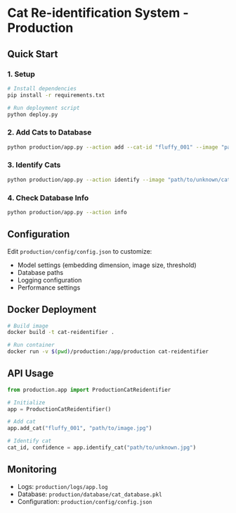 # Cat Re-identification System - Production

## Quick Start

### 1. Setup
```bash
# Install dependencies
pip install -r requirements.txt

# Run deployment script
python deploy.py
```

### 2. Add Cats to Database
```bash
python production/app.py --action add --cat-id "fluffy_001" --image "path/to/cat/image.jpg"
```

### 3. Identify Cats
```bash
python production/app.py --action identify --image "path/to/unknown/cat.jpg"
```

### 4. Check Database Info
```bash
python production/app.py --action info
```

## Configuration

Edit `production/config/config.json` to customize:
- Model settings (embedding dimension, image size, threshold)
- Database paths
- Logging configuration
- Performance settings

## Docker Deployment

```bash
# Build image
docker build -t cat-reidentifier .

# Run container
docker run -v $(pwd)/production:/app/production cat-reidentifier
```

## API Usage

```python
from production.app import ProductionCatReidentifier

# Initialize
app = ProductionCatReidentifier()

# Add cat
app.add_cat("fluffy_001", "path/to/image.jpg")

# Identify cat
cat_id, confidence = app.identify_cat("path/to/unknown.jpg")
```

## Monitoring

- Logs: `production/logs/app.log`
- Database: `production/database/cat_database.pkl`
- Configuration: `production/config/config.json`
